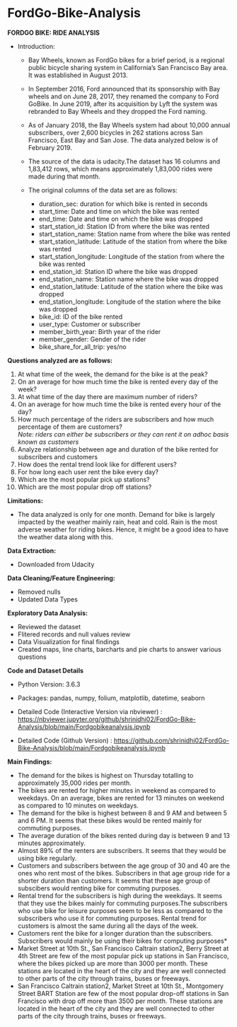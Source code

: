 # FordGo-Bike-Analysis

**FORDGO BIKE: RIDE ANALYSIS**

* Introduction:

    * Bay Wheels, known as FordGo bikes for a brief period, is a regional public bicycle sharing system in California’s San Francisco Bay area. It was established in August 2013.
    * In September 2016, Ford announced that its sponsorship with Bay wheels and on June 28, 2017, they renamed the company to Ford GoBike. In June 2019, after its acquisition by Lyft the system was rebranded to Bay Wheels and they dropped the Ford naming.
    * As of January 2018, the Bay Wheels system had about 10,000 annual subscribers, over 2,600 bicycles in 262 stations across San Francisco, East Bay and San Jose.
The data analyzed below is of February 2019. 
    * The source of the data is udacity.The dataset has 16 columns and 1,83,412 rows, which means approximately 1,83,000 rides were made during that month.
    * The original columns of the data set are as follows:

        * duration_sec: duration for which bike is rented in seconds
        * start_time: Date and time on which the bike was rented
        * end_time: Date and time on which the bike was dropped
        * start_station_id: Station ID from where the bike was rented
        * start_station_name: Station name from where the bike was rented
        * start_station_latitude: Latitude of the station from where the bike was rented
        * start_station_longitude: Longitude of the station from where the bike was rented
        * end_station_id: Station ID where the bike was dropped
        * end_station_name: Station name where the bike was dropped
        * end_station_latitude: Latitude of the station where the bike was dropped
        * end_station_longitude: Longitude of the station where the bike was dropped
        * bike_id: ID of the bike rented
        * user_type: Customer or subscriber
        * member_birth_year: Birth year of the rider
        * member_gender: Gender of the rider
        * bike_share_for_all_trip: yes/no

**Questions analyzed are as follows:**

1. At what time of the week, the demand for the bike is at the peak? 
2. On an average for how much time the bike is rented every day of the week?
3. At what time of the day there are maximum number of riders? 
4. On an average for how much time the bike is rented every hour of the day?
5. How much percentage of the riders are subscribers and how much percentage of them are customers?
<br>*Note: riders can either be subscribers or they can rent it on adhoc basis known as customers*
6. Analyze relationship between age and duration of the bike rented for subscribers and customers 
7. How does the rental trend look like for different users?
8. For how long each user rent the bike every day?
9. Which are the most popular pick up stations?
10. Which are the most popular drop off stations?

**Limitations:**

* The data analyzed is only for one month. Demand for bike is largely impacted by the weather mainly rain, heat and cold. Rain is the most adverse weather for riding bikes. Hence, it might be a good idea to have the weather data along with this.

**Data Extraction:**

* Downloaded from Udacity

**Data Cleaning/Feature Engineering:**
* Removed nulls
* Updated Data Types

**Exploratory Data Analysis:**
* Reviewed the dataset
* Flitered records and null values review
* Data Visualization for final findings
* Created maps, line charts, barcharts and pie charts to answer various questions

**Code and Dataset Details**
* Python Version: 3.6.3

* Packages: pandas, numpy, folium, matplotlib, datetime, seaborn

* Detailed Code (Interactive Version via nbviewer) : https://nbviewer.jupyter.org/github/shrinidhi02/FordGo-Bike-Analysis/blob/main/Fordgobikeanalysis.ipynb

* Detailed Code (Github Version) : https://github.com/shrinidhi02/FordGo-Bike-Analysis/blob/main/Fordgobikeanalysis.ipynb

**Main Findings:**

* The demand for the bikes is highest on Thursday totalling to approximately 35,000 rides per month.
* The bikes are rented for higher minutes in weekend as compared to weekdays. On an average, bikes are rented for 13 minutes on weekend as compared to 10 minutes on weekdays.
* The demand for the bike is highest between 8 and 9 AM and between 5 and 6 PM. It seems that these bikes would be rented mainly for commuting purposes.
* The average duration of the bikes rented during day is between 9 and 13 minutes approximately.
* Almost 89% of the renters are subscribers. It seems that they would be using bike regularly.
* Customers and subscribers between the age group of 30 and 40 are the ones who rent most of the bikes. Subscribers in that age group ride for a shorter duration than customers. It seems that these age group of subscibers would renting bike for commuting purposes.
* Rental trend for the subscribers is high during the weekdays. It seems that they use the bikes mainly for commuting purposes.The subscribers who use bike for leisure purposes seem to be less as compared to the subscribers who use it for commuting purposes.
Rental trend for customers is almost the same during all the days of the week.
* Customers rent the bike for a longer duration than the subscribers. Subscribers would mainly be using their bikes for computing purposes*
* Market Street at 10th St., San Francisco Caltrain station2, Berry Street at 4th Street are few of the most popular pick up stations in San Francisco, where the bikes picked up are more than 3000 per month. These stations are located in the heart of the city and they are well connected to other parts of the city through trains, buses or freeways.
* San Francisco Caltrain station2, Market Street at 10th St., Montgomery Street BART Station are few of the most popular drop-off stations in San Francisco with drop off more than 3500 per month. These stations are located in the heart of the city and they are well connected to other parts of the city through trains, buses or freeways.
